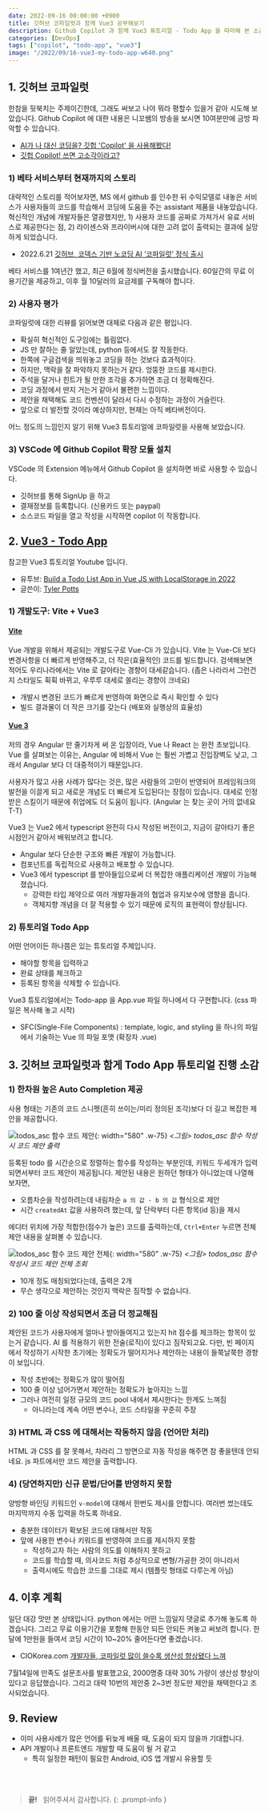 ```yaml
---
date: 2022-09-16 00:00:00 +0900
title: 깃허브 코파일럿과 함께 Vue3 공부해보기
description: Github Copilot 과 함께 Vue3 튜토리얼 - Todo App 을 따라해 본 소감을 기록합니다.
categories: [DevOps]
tags: ["copilot", "todo-app", "vue3"]
image: "/2022/09/16-vue3-my-todo-app-w640.png"
---
```


## 1. 깃허브 코파일럿

한참을 뒷북치는 주제이긴한데, 그래도 써보고 나야 뭐라 평할수 있을거 같아 시도해 보았습니다. Github Copilot 에 대한 내용은 니꼬쌤의 방송을 보시면 10여분만에 금방 파악할 수 있습니다.

- [AI가 나 대신 코딩을? 깃헙 'Copilot' 을 사용해봤다!](https://www.youtube.com/watch?v=x_Yw2f161CU&t=14s)
- [깃헙 Copilot! 쓰면 고소각이라고?](https://www.youtube.com/watch?v=a9349pRiCRk)

### 1) 베타 서비스부터 현재까지의 스토리

대략적인 스토리를 적어보자면, MS 에서 github 를 인수한 뒤 수익모델로 내놓은 서비스가 사용자들의 코드를 학습해서 코딩에 도움을 주는 assistant 제품을 내놓았습니다. 혁신적인 개념에 개발자들은 열광했지만, 1) 사용자 코드를 공짜로 가져가서 유료 서비스로 제공한다는 점, 2) 라이센스와 프라이버시에 대한 고려 없이 출력되는 결과에 실망하게 되었습니다.

- 2022.6.21 [깃허브, 코덱스 기반 노코딩 AI ‘코파일럿’ 정식 출시](http://www.aitimes.com/news/articleView.html?idxno=145330)

베타 서비스를 1여년간 했고, 최근 6월에 정식버전을 출시했습니다. 60일간의 무료 이용기간을 제공하고, 이후 월 10달러의 요금제를 구독해야 합니다.

### 2) 사용자 평가

코파일럿에 대한 리뷰를 읽어보면 대체로 다음과 같은 평입니다.

- 확실히 혁신적인 도구임에는 틀림없다.
- JS 만 잘하는 줄 알았는데, python 등에서도 잘 작동한다.
- 한쪽에 구글검색을 띄워놓고 코딩을 하는 것보다 효과적이다.
- 하지만, 맥락을 잘 파악하지 못하는거 같다. 엉뚱한 코드를 제시한다.
- 주석을 달거나 힌트가 될 만한 조각을 추가하면 조금 더 정확해진다.
- 코딩 과정에서 딴지 거는거 같아서 불편한 느낌이다. 
- 제안을 채택해도 코드 컨벤션이 달라서 다시 수정하는 과정이 거슬린다.
- 앞으로 더 발전할 것이라 예상하지만, 현재는 아직 베타버전이다.

어느 정도의 느낌인지 알기 위해 Vue3 튜토리얼에 코파일럿을 사용해 보았습니다.

### 3) VSCode 에 Github Copilot 확장 모듈 설치

VSCode 의 Extension 메뉴에서 Github Copilot 을 설치하면 바로 사용할 수 있습니다.

- 깃허브를 통해 SignUp 을 하고
- 결재정보를 등록합니다. (신용카드 또는 paypal)
- 소스코드 파일을 열고 작성을 시작하면 copilot 이 작동합니다.

## 2. [Vue3 - Todo App](https://github.com/TylerPottsDev/yt-vue-todo-2022)

참고한 Vue3 튜토리얼 Youtube 입니다.

- 유투브: [Build a Todo List App in Vue JS with LocalStorage in 2022](https://www.youtube.com/watch?v=qhjxAP1hFuI)
- 글쓴이: [Tyler Potts](https://www.youtube.com/c/TylerPotts) 


### 1) 개발도구: Vite + Vue3

#### [Vite](https://vitejs.dev/guide/)

Vue 개발을 위해서 제공되는 개발도구로 Vue-Cli 가 있습니다. Vite 는 Vue-Cli 보다 변경사항을 더 빠르게 반영해주고, 더 작은(효율적인) 코드를 빌드합니다. 검색해보면 적어도 우리나라에서는 Vite 로 갈아타는 경향이 대세같습니다. (좁은 나라라서 그런건지 스타일도 휙휙 바뀌고, 우루루 대세로 쏠리는 경향이 크네요)

- 개발시 변경된 코드가 빠르게 반영하여 화면으로 즉시 확인할 수 있다
- 빌드 결과물이 더 작은 크기를 갖는다 (배포와 실행상의 효율성)

#### [Vue 3](https://vuejs.org/guide/introduction.html)

저의 경우 Angular 만 줄기차게 써 온 입장이라, Vue 나 React 는 완전 초보입니다. Vue 를 살펴보는 이유는, Angular 에 비해서 Vue 는 훨씬 가볍고 진입장벽도 낮고, 그래서 Angular 보다 더 대중적이기 때문입니다.

사용자가 많고 사용 사례가 많다는 것은, 많은 사람들의 고민이 반영되어 프레임워크의 발전을 이끌게 되고 새로운 개념도 더 빠르게 도입된다는 장점이 있습니다. 대세로 인정받은 스킬이기 때문에 취업에도 더 도움이 됩니다. (Angular 는 찾는 곳이 거의 없네요 T-T)

Vue3 는 Vue2 에서 typescript 완전히 다시 작성된 버전이고, 지금이 갈아타기 좋은 시점인거 같아서 배워보려고 합니다.

- Angular 보다 단순한 구조와 빠른 개발이 가능합니다.
- 컴포넌트를 독립적으로 사용하고 배포할 수 있습니다.
- Vue3 에서 typescript 를 받아들임으로써 더 복잡한 애플리케이션 개발이 가능해졌습니다.
  + 강력한 타입 제약으로 여러 개발자들과의 협업과 유지보수에 영향을 줍니다.
  + 객체지향 개념을 더 잘 적용할 수 있기 때문에 로직의 표현력이 향상됩니다.
  
### 2) 튜토리얼 Todo App

어떤 언어이든 하나쯤은 있는 튜토리얼 주제입니다.

- 해야할 항목을 입력하고
- 완료 상태를 체크하고
- 등록된 항목을 삭제할 수 있습니다.

Vue3 튜토리얼에서는 Todo-app 을 App.vue 파일 하나에서 다 구현합니다. (css 파일은 복사해 놓고 시작)

- SFC(Single-File Components) : template, logic, and styling 을 하나의 파일에서 기술하는 Vue 의 파일 포맷 (확장자 .vue)

## 3. 깃허브 코파일럿과 함게 Todo App 튜토리얼 진행 소감

### 1) 한차원 높은 Auto Completion 제공

사용 형태는 기존의 코드 스니펫(흔히 쓰이는/미리 정의된 조각)보다 더 길고 복잡한 제안을 제공합니다.

![todos_asc 함수 코드 제안](/2022/09/16-vue3-my-todo-app-w640.png){: width="580" .w-75}
_&lt;그림&gt; todos_asc 함수 작성시 코드 제안 출력_

등록된 todo 를 시간순으로 정렬하는 함수를 작성하는 부분인데, 키워드 두세개가 입력되면서부터 코드 제안이 제공됩니다. 제안된 내용은 원하던 형태가 아니었는데 나열해 보자면,

- 오름차순을 작성하려는데 내림차순 `a 의 값 - b 의 값` 형식으로 제안
- 시간 `createdAt` 값을 사용하려 했는데, 앞 단락부터 다른 항목(id 등)을 제시

에디터 위치에 가장 적합한(점수가 높은) 코드를 출력하는데, `Ctrl+Enter` 누르면 전체 제안 내용을 살펴볼 수 있습니다.

![todos_asc 함수 코드 제안 전체](/2022/09/16-vue3-my-todo-app-suggestions-w640.png){: width="580" .w-75}
_&lt;그림&gt; todos_asc 함수 작성시 코드 제안 전체 조회_

- 10개 정도 매칭되었다는데, 출력은 2개
- 무슨 생각으로 제안하는 것인지 맥락은 짐작할 수 없습니다.

### 2) 100 줄 이상 작성되면서 조금 더 정교해짐

제안된 코드가 사용자에게 얼마나 받아들여지고 있는지 hit 점수를 체크하는 항목이 있는거 같습니다. AI 를 적용하기 위한 전술(로직)이 있다고 짐작되고요. 다만, 빈 페이지에서 작성하기 시작한 초기에는 정확도가 떨어지거나 제안하는 내용이 들쭉날쭉한 경향이 보입니다.

- 작성 초반에는 정확도가 많이 떨어짐
- 100 줄 이상 넘어가면서 제안하는 정확도가 높아지는 느낌
- 그러나 여전히 일정 규모의 코드 pool 내에서 제시한다는 한계도 느껴짐
  + 아니라는데 계속 어떤 변수나, 코드 스타일을 꾸준히 주장
  
### 3) HTML 과 CSS 에 대해서는 작동하지 않음 (언어만 처리)

HTML 과 CSS 를 잘 못해서, 차라리 그 방면으로 자동 작성을 해주면 참 좋을텐데 안되네요. js 파트에서만 코드 제안을 출력합니다.

### 4) (당연하지만) 신규 문법/단어를 반영하지 못함

양방향 바인딩 키워드인 `v-model`에 대해서 한번도 제시를 안합니다. 여러번 썼는데도 마지막까지 수동 입력을 하도록 하네요.

- 충분한 데이터가 확보된 코드에 대해서만 작동
- 앞에 사용한 변수나 키워드를 반영하여 코드를 제시하지 못함
  - 작성하고자 하는 사람의 의도를 이해하지 못하고
  - 코드를 학습할 때, 의사코드 처럼 추상적으로 변형/가공한 것이 아니라서
  - 출력시에도 학습한 코드를 그대로 제시 (템플릿 형태로 다루는게 아님)

## 4. 이후 계획

일단 대강 맛만 본 상태입니다. python 에서는 어떤 느낌일지 댓글로 추가해 놓도록 하겠습니다. 그리고 무료 이용기간을 포함해 한동안 되든 안되든 켜놓고 써보려 합니다. 한달에 1만원을 들여서 코딩 시간이 10~20% 줄어든다면 좋겠습니다.

- CIOKorea.com [개발자들, 코파일럿 많이 쓸수록 생산성 향상됐다 느껴](https://www.ciokorea.com/t/21999//171544/245056)

7월14일에 만족도 설문조사를 발표했고요, 2000명중 대략 30% 가량이 생산성 향상이 있다고 응답했습니다. 그리고 대략 10번의 제안중 2~3번 정도만 제안을 채택한다고 조사되었습니다.


## 9. Review

- 이미 사용사례가 많은 언어를 뒤늦게 배울 때, 도움이 되지 않을까 기대합니다.
- API 개발이나 프론트엔드 개발할 때 도움이 될 거 같고
  + 특히 일정한 패턴이 필요한 Android, iOS 앱 개발시 유용할 듯

&nbsp; <br />
&nbsp; <br />

> **끝!** &nbsp; 읽어주셔서 감사합니다.
{: .prompt-info }
